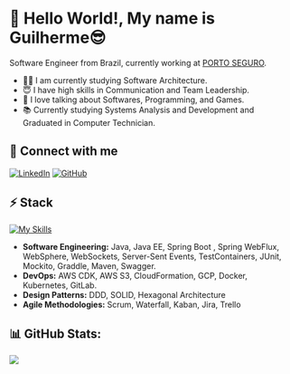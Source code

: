 # 👋 Hello World!, My name is Guilherme😎

Software Engineer from Brazil, currently working at [PORTO SEGURO](https://www.portoseguro.com.br/).

* 👨‍💻 I am currently studying Software Architecture.
* 😇 I have high skills in Communication and Team Leadership.
* 💬 I love talking about Softwares, Programming, and Games.
* 📚 Currently studying Systems Analysis and Development and Graduated in Computer Technician.

## 🔗 Connect with me
[![LinkedIn](https://img.shields.io/badge/linkedin-%230077B5.svg?style=for-the-badge&logo=linkedin&logoColor=white)](https://www.linkedin.com/in/guilherme-victor-mello/)
[![GitHub](https://img.shields.io/badge/github-%23121011.svg?style=for-the-badge&logo=github&logoColor=white)](https://github.com/guilherme95/)

## ⚡ Stack

[![My Skills](https://skillicons.dev/icons?i=java,spring,kubernetes,docker,kafka,linux,gradle,maven,aws,gcp,nodejs,nestjs,gitlab,mysql,postgresql)](https://skillicons.dev)

* **Software Engineering:** Java, Java EE, Spring Boot , Spring WebFlux, WebSphere, WebSockets, Server-Sent Events, TestContainers, JUnit, Mockito, Graddle, Maven, Swagger.
* **DevOps:** AWS CDK, AWS S3, CloudFormation, GCP, Docker, Kubernetes, GitLab.
* **Design Patterns:** DDD, SOLID, Hexagonal Architecture
* **Agile Methodologies:** Scrum, Waterfall, Kaban, Jira, Trello

## 📊 GitHub Stats:
![](https://github-readme-stats.vercel.app/api/top-langs/?username=guilherme95&theme=shadow_blue&hide_border=false&include_all_commits=true&count_private=true&layout=compact)
